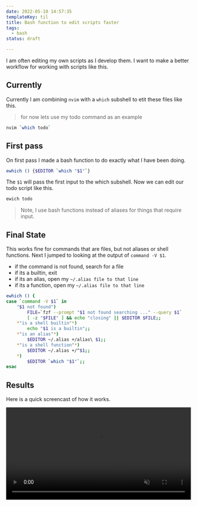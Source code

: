 ```yaml
---
date: 2022-05-10 14:57:35
templateKey: til
title: Bash function to edit scripts faster
tags:
  - bash
status: draft

---
```


I am often editing my own scripts as I develop them. I want to make a better
workflow for working with scripts like this.

## Currently

Currently I am combining `nvim` with a `which` subshell to etit these files
like this.

> for now lets use my todo command as an example

``` bash
nvim `which todo`
```

## First pass

On first pass I made a bash function to do exactly what I have been doing.

```bash
ewhich () {$EDITOR `which "$1"`}
```

The `$1` will pass the first input to the which subshell.  Now we can edit our todo script like this.

```bash
ewich todo
```

>  Note, I use bash functions instead of aliases for things that require input.

## Final State

This works fine for commands that are files, but not aliases or shell
functions.  Next I jumped to looking at the output of `command -V $1`.

* if the command is not found, search for a file
* if its a builtin, exit
* if its an alias, open my `~/.alias file to that line`
* if its a function, open my `~/.alias file to that line`

``` bash
ewhich () {
case `command -V $1` in
    "$1 not found")
        FILE=`fzf --prompt "$1 not found searching ..." --query $1`
        [ -z "$FILE" ] && echo "closing" || $EDITOR $FILE;;
    *"is a shell builtin"*)
        echo "$1 is a builtin";;
    *"is an alias"*)
        $EDITOR ~/.alias +/alias\ $1;;
    *"is a shell function"*)
        $EDITOR ~/.alias +/^$1;;
    *)
        $EDITOR `which "$1"`;;
esac
```

## Results

Here is a quick screencast of how it works.

<video autoplay="" controls="" loop="true" muted="" playsinline="" width="100%">
     <source src="https://images.waylonwalker.com/ewhich.webm" type="video/webm">
     Sorry, your browser doesn't support embedded videos.
</video>
